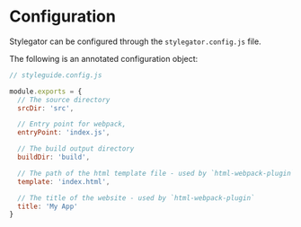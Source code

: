 # Configuration

Stylegator can be configured through the `stylegator.config.js` file.

The following is an annotated configuration object:

```js
// styleguide.config.js

module.exports = {
  // The source directory
  srcDir: 'src',

  // Entry point for webpack,
  entryPoint: 'index.js',

  // The build output directory
  buildDir: 'build',

  // The path of the html template file - used by `html-webpack-plugin`
  template: 'index.html',

  // The title of the website - used by `html-webpack-plugin`
  title: 'My App'
}
```
